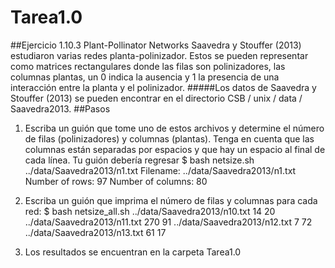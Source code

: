 # Tarea1.0
##Ejercicio 1.10.3 Plant-Pollinator Networks
Saavedra y Stouffer (2013) estudiaron varias redes planta-polinizador. Estos se pueden representar como matrices rectangulares donde las filas son polinizadores, las columnas plantas, un 0 indica la ausencia y 1 la presencia de una interacción entre la planta y el polinizador.
  #####Los datos de Saavedra y Stouffer (2013) se pueden encontrar en el directorio CSB / unix / data / Saavedra2013. 
##Pasos
1. Escriba un guión que tome uno de estos archivos y determine el número de filas (polinizadores) y columnas (plantas). Tenga en cuenta que las columnas están separadas por espacios y que hay un espacio al final de cada línea. Tu guión debería regresar
                $ bash netsize.sh ../data/Saavedra2013/n1.txt
                Filename: ../data/Saavedra2013/n1.txt
                Number of rows: 97
                Number of columns: 80
2. Escriba un guión que imprima el número de filas y columnas para cada red:
                $ bash netsize_all.sh
                ../data/Saavedra2013/n10.txt 14 20
                ../data/Saavedra2013/n11.txt 270 91
                ../data/Saavedra2013/n12.txt 7 72
                ../data/Saavedra2013/n13.txt 61 17
                
3. Los resultados se encuentran en la carpeta Tarea1.0
